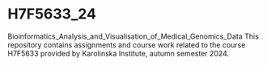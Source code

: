 # H7F5633_24
Bioinformatics_Analysis_and_Visualisation_of_Medical_Genomics_Data
This repository contains assignments and course work related to the course H7F5633 provided by Karolinska Institute, autumn semester 2024. 
